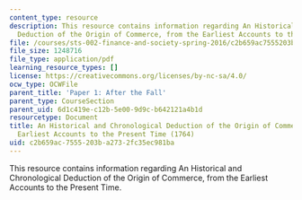 ```yaml
---
content_type: resource
description: This resource contains information regarding An Historical and Chronological
  Deduction of the Origin of Commerce, from the Earliest Accounts to the Present Time.
file: /courses/sts-002-finance-and-society-spring-2016/c2b659ac7555203ba2732fc35ec981ba_MITSTS_002S16_Anderson.pdf
file_size: 1248716
file_type: application/pdf
learning_resource_types: []
license: https://creativecommons.org/licenses/by-nc-sa/4.0/
ocw_type: OCWFile
parent_title: 'Paper 1: After the Fall'
parent_type: CourseSection
parent_uid: 6d1c419e-c12b-5e00-9d9c-b642121a4b1d
resourcetype: Document
title: An Historical and Chronological Deduction of the Origin of Commerce, from the
  Earliest Accounts to the Present Time (1764)
uid: c2b659ac-7555-203b-a273-2fc35ec981ba
---
```

This resource contains information regarding An Historical and Chronological Deduction of the Origin of Commerce, from the Earliest Accounts to the Present Time.
